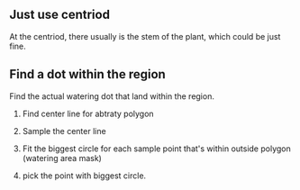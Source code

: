 

## Just use centriod

At the centriod, there usually is the stem of the plant, which could be just fine.

## Find a dot within the region

Find the actual watering dot that land within the region.


1. Find center line for abtraty polygon

2. Sample the center line

3. Fit the biggest circle for each sample point that's within outside polygon (watering area mask)

4. pick the point with biggest circle.

